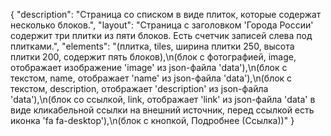 {
"description": "Страница со списком в виде плиток, которые содержат несколько блоков.",
"layout": "Страница с заголовком 'Города России' содержит три плитки из пяти блоков. Есть счетчик записей слева под плитками.",
"elements": "(плитка, tiles, ширина плитки 250, высота плитки 200, содержит пять блоков),\n(блок с фотографией, image, отображает изображение 'image' из json-файла 'data'),\n(блок с текстом, name, отображает 'name' из json-файла 'data'),\n(блок с текстом, description, отображает 'description' из json-файла 'data'),\n(блок со ссылкой, link, отображает 'link' из json-файла 'data' в виде кликабельной ссылки на внешний источник, перед ссылкой есть иконка 'fa fa-desktop'),\n(блок с кнопкой, Подробнее (Ссылка))"
}